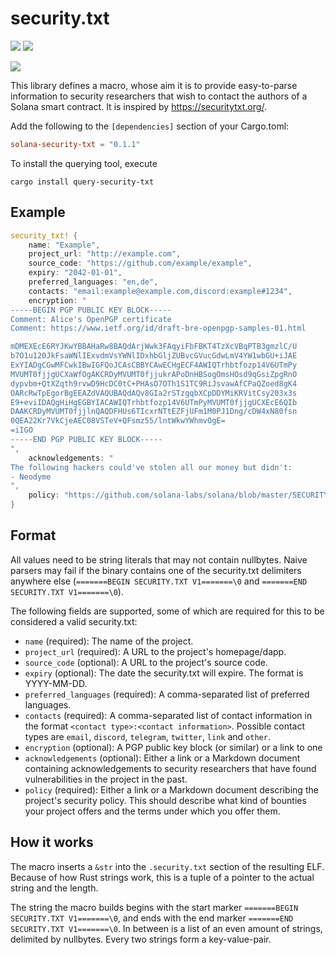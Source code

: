 # security.txt

[![](https://img.shields.io/crates/v/solana-security-txt)](https://crates.io/crates/solana-security-txt) [![](https://docs.rs/solana-security-txt/badge.svg)](https://docs.rs/solana-security-txt/) 

[![](https://img.shields.io/crates/v/query-security-txt)](https://crates.io/crates/query-security-txt)

This library defines a macro, whose aim it is to provide easy-to-parse information to security researchers that wish to contact the authors of a Solana smart contract.
It is inspired by https://securitytxt.org/.

Add the following to the `[dependencies]` section of your Cargo.toml:
```toml
solana-security-txt = "0.1.1"
```

To install the querying tool, execute
```
cargo install query-security-txt
```


## Example
```rust
security_txt! {
    name: "Example",
    project_url: "http://example.com",
    source_code: "https://github.com/example/example",
    expiry: "2042-01-01",
    preferred_languages: "en,de",
    contacts: "email:example@example.com,discord:example#1234",
    encryption: "
-----BEGIN PGP PUBLIC KEY BLOCK-----
Comment: Alice's OpenPGP certificate
Comment: https://www.ietf.org/id/draft-bre-openpgp-samples-01.html

mDMEXEcE6RYJKwYBBAHaRw8BAQdArjWwk3FAqyiFbFBKT4TzXcVBqPTB3gmzlC/U
b7O1u120JkFsaWNlIExvdmVsYWNlIDxhbGljZUBvcGVucGdwLmV4YW1wbGU+iJAE
ExYIADgCGwMFCwkIBwIGFQoJCAsCBBYCAwECHgECF4AWIQTrhbtfozp14V6UTmPy
MVUMT0fjjgUCXaWfOgAKCRDyMVUMT0fjjukrAPoDnHBSogOmsHOsd9qGsiZpgRnO
dypvbm+QtXZqth9rvwD9HcDC0tC+PHAsO7OTh1S1TC9RiJsvawAfCPaQZoed8gK4
OARcRwTpEgorBgEEAZdVAQUBAQdAQv8GIa2rSTzgqbXCpDDYMiKRVitCsy203x3s
E9+eviIDAQgHiHgEGBYIACAWIQTrhbtfozp14V6UTmPyMVUMT0fjjgUCXEcE6QIb
DAAKCRDyMVUMT0fjjlnQAQDFHUs6TIcxrNTtEZFjUFm1M0PJ1Dng/cDW4xN80fsn
0QEA22Kr7VkCjeAEC08VSTeV+QFsmz55/lntWkwYWhmvOgE=
=iIGO
-----END PGP PUBLIC KEY BLOCK-----
",
    acknowledgements: "
The following hackers could've stolen all our money but didn't:
- Neodyme
",
    policy: "https://github.com/solana-labs/solana/blob/master/SECURITY.md"
}
```

## Format
All values need to be string literals that may not contain nullbytes.
Naive parsers may fail if the binary contains one of the security.txt delimiters anywhere else
(`=======BEGIN SECURITY.TXT V1=======\0` and `=======END SECURITY.TXT V1=======\0`).

The following fields are supported, some of which are required for this to be considered a valid security.txt:
- `name` (required): The name of the project.
-  `project_url` (required): A URL to the project's homepage/dapp.
- `source_code` (optional): A URL to the project's source code.
- `expiry` (optional): The date the security.txt will expire. The format is YYYY-MM-DD.
- `preferred_languages` (required): A comma-separated list of preferred languages.
- `contacts` (required): A comma-separated list of contact information in the format `<contact type>:<contact information>`. Possible contact types are `email`, `discord`, `telegram`, `twitter`, `link` and `other`.
- `encryption` (optional): A PGP public key block (or similar) or a link to one
- `acknowledgements` (optional): Either a link or a Markdown document containing acknowledgements to security researchers that have found vulnerabilities in the project in the past.
- `policy` (required): Either a link or a Markdown document describing the project's security policy. This should describe what kind of bounties your project offers and the terms under which you offer them.

## How it works
The macro inserts a `&str` into the `.security.txt` section of the resulting ELF. Because of how Rust strings work, this is a tuple of a pointer to the actual string and the length.

The string the macro builds begins with the start marker `=======BEGIN SECURITY.TXT V1=======\0`, and ends with the end marker `=======END SECURITY.TXT V1=======\0`. In between is a list of an even amount of strings, delimited by nullbytes. Every two strings form a key-value-pair.